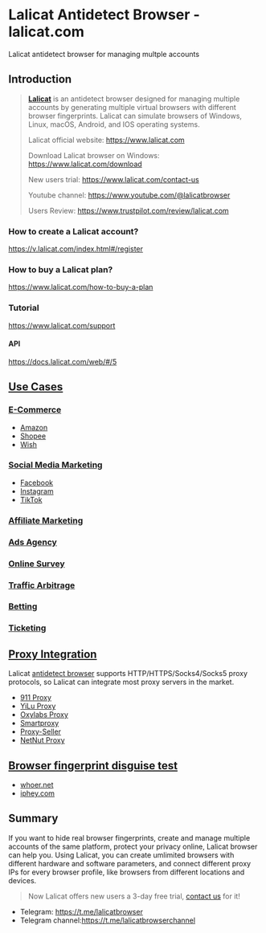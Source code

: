 # Lalicat Antidetect Browser - lalicat.com
Lalicat antidetect browser for managing multple accounts
## Introduction ##
> **[Lalicat](https://www.lalicat.com)** is an antidetect browser designed for managing multiple accounts by generating multiple virtual browsers with different browser fingerprints. Lalicat can simulate browsers of Windows, Linux, macOS, Android, and IOS operating systems.
> 
> Lalicat official website: https://www.lalicat.com
> 
> Download Lalicat browser on Windows: https://www.lalicat.com/download
> 
> New users trial: https://www.lalicat.com/contact-us
> 
> Youtube channel: https://www.youtube.com/@lalicatbrowser
> 
> Users Review: https://www.trustpilot.com/review/lalicat.com

### How to create a Lalicat account? ###
https://v.lalicat.com/index.html#/register

### How to buy a Lalicat plan? ###
https://www.lalicat.com/how-to-buy-a-plan

### Tutorial ###
https://www.lalicat.com/support
#### API ####
https://docs.lalicat.com/web/#/5

## [Use Cases](https://www.lalicat.com/use-cases) ##
### [E-Commerce](https://www.lalicat.com/e-commerce) ###
- [Amazon](https://www.lalicat.com/efficient-amazon-review-method-managing-multi-accounts)
- [Shopee](https://www.lalicat.com/manage-multiple-shopee-seller-accounts)
- [Wish](https://www.lalicat.com/prevent-wish-seller-multiple-accounts-being-associated)
### [Social Media Marketing](https://www.lalicat.com/social-media-marketing) ###
- [Facebook](https://www.lalicat.com/create-multiple-facebook-accounts-without-phone-verification)
- [Instagram](https://www.lalicat.com/how-to-create-multiple-instagram-accounts-and-manage-them)
- [TikTok](https://www.lalicat.com/create-and-manage-multiple-tiktok-accounts)
### [Affiliate Marketing](https://www.lalicat.com/affiliate-marketing) ###
### [Ads Agency](https://www.lalicat.com/ads-agency) ###
### [Online Survey](https://www.lalicat.com/online-survey) ###
### [Traffic Arbitrage](https://www.lalicat.com/traffic-arbitrage) ###
### [Betting](https://www.lalicat.com/betting) ###
### [Ticketing](https://www.lalicat.com/ticketing) ###

## [Proxy Integration](https://www.lalicat.com/proxy-setting) ##
Lalicat [antidetect browser](https://www.lalicat.com) supports HTTP/HTTPS/Socks4/Socks5 proxy protocols, so Lalicat can integrate most proxy servers in the market.
- [911 Proxy](https://www.lalicat.com/911-socks5-proxy)
- [YiLu Proxy](https://www.lalicat.com/yilus5-proxy)
- [Oxylabs Proxy](https://www.lalicat.com/lalicat-browser-integrate-with-oxylabs-proxy)
- [Smartproxy](https://www.lalicat.com/how-to-use-smart-proxy-in-lalicat)
- [Proxy-Seller](https://www.lalicat.com/proxy-seller)
- [NetNut Proxy](https://www.lalicat.com/netnut-proxy)

## [Browser fingerprint disguise test](https://www.lalicat.com/fake-browser-fingerprint-test) ##
- [whoer.net](https://www.lalicat.com/whoer-net-detection)
- [iphey.com](https://www.lalicat.com/fake-browser-fingerprint-test)

## Summary ##
If you want to hide real browser fingerprints, create and manage multiple accounts of the same platform, protect your privacy online, Lalicat browser can help you. Using Lalicat, you can create umlimited browsers with different hardware and software parameters, and connect different proxy IPs for every browser profile, like browsers from different locations and devices.
> Now Lalicat offers new users a 3-day free trial, [contact us](https://www.lalicat.com/contact-us) for it!
- Telegram: https://t.me/lalicatbrowser
- Telegram channel:https://t.me/lalicatbrowserchannel
